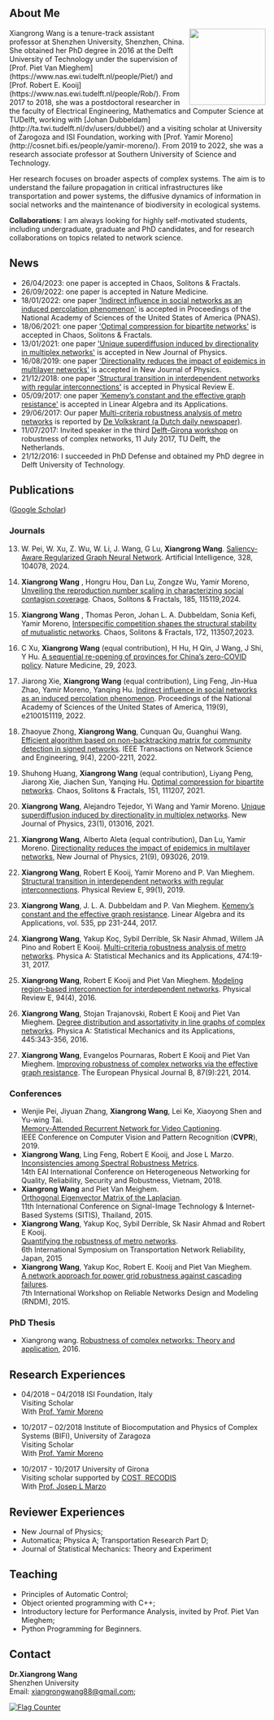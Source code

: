 ## About Me

<img align="right" width='150' src="xw.jpg">
Xiangrong Wang is a tenure-track assistant professor at Shenzhen University, Shenzhen, China. She obtained her PhD degree in 2016 at the Delft University of Technology under the supervision of [Prof. Piet Van Mieghem](https://www.nas.ewi.tudelft.nl/people/Piet/) and [Prof. Robert E. Kooij](https://www.nas.ewi.tudelft.nl/people/Rob/). From 2017 to 2018, she was a postdoctoral researcher in the faculty of Electrical Engineering, Mathematics and Computer Science at TUDelft, working with [Johan Dubbeldam](http://ta.twi.tudelft.nl/dv/users/dubbel/) and a visiting scholar at University of Zarogoza and ISI Foundation, working with [Prof. Yamir Moreno](http://cosnet.bifi.es/people/yamir-moreno/). From 2019 to 2022, she was a research associate professor at Southern University of Science and Technology.  

Her research focuses on broader aspects of complex systems. The aim is to understand the failure propagation in critical infrastructures like transportation and power systems, the diffusive dynamics of information in social networks and the maintenance of biodiversity in ecological systems.

__Collaborations__: I am always looking for highly self-motivated students, including undergraduate, graduate and PhD candidates, and for research collaborations on topics related to network science.

## News
* 26/04/2023: one paper is accepted in Chaos, Solitons & Fractals.
* 26/09/2022: one paper is accepted in Nature Medicine.
* 18/01/2022: one paper ['Indirect influence in social networks as an induced percolation phenomenon'](https://www.pnas.org/content/119/9/e2100151119) is accepted in Proceedings of the National Academy of Sciences of the United States of America (PNAS).
* 18/06/2021: one paper ['Optimal compression for bipartite networks'](https://www.sciencedirect.com/science/article/pii/S0960077921005610) is accepted in Chaos, Solitons & Fractals.
* 13/01/2021: one paper ['Unique superdiffusion induced by directionality in multiplex networks'](https://iopscience.iop.org/article/10.1088/1367-2630/abdb71/meta) is accepted in New Journal of Physics.
* 16/08/2019: one paper ['Directionality reduces the impact of epidemics in multilayer networks'](https://iopscience.iop.org/article/10.1088/1367-2630/ab3dd0) is accepted in New Journal of Physics.
* 21/12/2018: one paper ['Structural transition in interdependent networks with regular interconnections'](https://www.nas.ewi.tudelft.nl/people/Piet/papers/PhysRevE2019_interdepenent_nets_regular_interconnections.pdf) is accepted in Physical Review E.
* 05/09/2017: one paper ['Kemeny’s constant and the effective graph resistance'](https://www.nas.ewi.tudelft.nl/people/Piet/papers/LAA2017_Kemeny_constant_pseudoinverse_Laplacian.pdf) is accepted in Linear Algebra and its Applications.
* 29/06/2017: Our paper [Multi-criteria robustness analysis of metro networks](http://www.sciencedirect.com/science/article/pii/S0378437117300675) is reported by [De Volkskrant (a Dutch daily newspaper)]( http://www.volkskrant.nl/wetenschap/er-hoeft-maar-dit-te-gebeuren-en-het-hele-metronet-ligt-stil~a4503063/).   
* 11/07/2017: Invited speaker in the third [Delft-Girona workshop](https://www.nas.ewi.tudelft.nl/rocn/index.html) on robustness of complex networks, 11 July 2017, TU Delft, the Netherlands.
* 21/12/2016: I succeeded in PhD Defense and obtained my PhD degree in Delft University of Technology.


## Publications 
([Google Scholar](https://scholar.google.com/citations?user=LJm0X3AAAAAJ&hl=en))

### Journals
13. W. Pei, W. Xu, Z. Wu, W. Li, J. Wang, G Lu, __Xiangrong Wang__. [Saliency-Aware Regularized Graph Neural Network](https://www.sciencedirect.com/science/article/pii/S0004370224000146). Artificial Intelligence, 328, 104078, 2024.

14. __Xiangrong Wang__ , Hongru Hou, Dan Lu, Zongze Wu, Yamir Moreno, [Unveiling the reproduction number scaling in characterizing social contagion coverage]([https://www.sciencedirect.com/science/article/pii/S0960077924006714?dgcid=coauthor]). Chaos, Solitons & Fractals, 185, 115119,2024.


15.  __Xiangrong Wang__ , Thomas Peron, Johan L. A. Dubbeldam, Sonia Kefi, Yamir Moreno, [Interspecific competition shapes the structural stability of mutualistic networks](https://www.sciencedirect.com/science/article/pii/S0960077923004083). Chaos, Solitons & Fractals, 172, 113507,2023.

12.  C Xu, __Xiangrong Wang__ (equal contribution), H Hu, H Qin, J Wang, J Shi, Y Hu. [A sequential re-opening of provinces for China’s zero-COVID policy](https://www.nature.com/articles/s41591-022-02177-4). Nature Medicine, 29, 2023.

11. Jiarong Xie, __Xiangrong Wang__ (equal contribution), Ling Feng, Jin-Hua Zhao, Yamir Moreno, Yanqing Hu. [Indirect influence in social networks as an induced percolation phenomenon](https://www.pnas.org/content/119/9/e2100151119). Proceedings of the National Academy of Sciences of the United States of America, 119(9), e2100151119, 2022.

10. Zhaoyue Zhong, __Xiangrong Wang__, Cunquan Qu, Guanghui Wang. [Efficient algorithm based on non-backtracking matrix for community detection in signed networks](https://arxiv.org/abs/2006.15471). IEEE Transactions on Network Science and Engineering, 9(4), 2200-2211, 2022.    

9. Shuhong Huang, __Xiangrong Wang__ (equal contribution), Liyang Peng, Jiarong Xie, Jiachen Sun, Yanqing Hu. [Optimal compression for bipartite networks](https://www.sciencedirect.com/science/article/pii/S0960077921005610). Chaos, Solitons & Fractals, 151, 111207, 2021.    

8. __Xiangrong Wang__, Alejandro Tejedor, Yi Wang and Yamir Moreno. [Unique superdiffusion induced by directionality in multiplex networks](https://iopscience.iop.org/article/10.1088/1367-2630/abdb71/meta). New Journal of Physics, 23(1), 013016, 2021.


7. __Xiangrong Wang__,  Alberto Aleta (equal contribution), Dan Lu, Yamir Moreno. [Directionality reduces the impact of epidemics in multilayer networks](https://iopscience.iop.org/article/10.1088/1367-2630/ab3dd0), New Journal of Physics, 21(9), 093026, 2019.

6. __Xiangrong Wang__,  Robert E Kooij, Yamir Moreno and P. Van Mieghem. [Structural transition in interdependent networks with regular interconnections](https://www.nas.ewi.tudelft.nl/people/Piet/papers/PhysRevE2019_interdepenent_nets_regular_interconnections.pdf). Physical Review E, 99(1), 2019.

5. __Xiangrong Wang__,  J. L. A. Dubbeldam and P. Van Mieghem. [Kemeny’s constant and the effective graph resistance](https://www.nas.ewi.tudelft.nl/people/Piet/papers/LAA2017_Kemeny_constant_pseudoinverse_Laplacian.pdf). Linear Algebra and its Applications, vol. 535, pp 231-244, 2017.

4. __Xiangrong Wang__, Yakup Koç, Sybil Derrible, Sk Nasir Ahmad, Willem JA Pino and Robert E Kooij. [Multi-criteria robustness analysis of metro networks](http://www.sciencedirect.com/science/article/pii/S0378437117300675). Physica A: Statistical Mechanics and its Applications, 474:19-31, 2017.

3. __Xiangrong Wang__, Robert E Kooij and Piet Van Mieghem. [Modeling region-based interconnection for interdependent networks](https://www.nas.ewi.tudelft.nl/people/Piet/papers/PhysRevE2016_Regionbased_Interdependency.pdf). Physical Review E, 94(4), 2016. 

2. __Xiangrong Wang__, Stojan Trajanovski, Robert E Kooij and Piet Van Mieghem. [Degree distribution and assortativity in line graphs of complex networks](https://www.nas.ewi.tudelft.nl/people/Piet/papers/PhysicaA2015_line_graph_degree_assortativity.pdf). Physica A: Statistical Mechanics and its Applications, 445:343-356, 2016.

1. __Xiangrong Wang__, Evangelos Pournaras, Robert E Kooij and Piet Van Mieghem. [Improving robustness of complex networks via the effective graph resistance](https://link.springer.com/article/10.1140/epjb/e2014-50276-0). The European Physical Journal B, 87(9):221, 2014. 

### Conferences
- Wenjie Pei, Jiyuan Zhang, __Xiangrong Wang__, Lei Ke, Xiaoyong Shen and Yu-wing Tai.  
[Memory-Attended Recurrent Network for Video Captioning](http://openaccess.thecvf.com/content_CVPR_2019/html/Pei_Memory-Attended_Recurrent_Network_for_Video_Captioning_CVPR_2019_paper.html).  
IEEE Conference on Computer Vision and Pattern Recognition (__CVPR__), 2019.
- __Xiangrong Wang__, Ling Feng, Robert E Kooij, and Jose L Marzo.  
[Inconsistencies among Spectral Robustness Metrics](https://www.researchgate.net/publication/329863810_Inconsistencies_among_Spectral_Robustness_Metrics).  
14th EAI International Conference on Heterogeneous Networking for Quality, Reliability, Security and Robustness, Vietnam, 2018.
- __Xiangrong Wang__ and Piet Van Meighem.  
[Orthogonal Eigenvector Matrix of the Laplacian](https://www.researchgate.net/profile/Xiangrong_Wang2/publication/287201773_Orthogonal_Eigenvector_Matrix_of_the_Laplacian/links/5672d5d708aedbbb3f9f6dc5.pdf).  
11th International Conference on Signal-Image Technology & Internet-Based Systems (SITIS), Thailand, 2015.
- __Xiangrong Wang__, Yakup Koç, Sybil Derrible, Sk Nasir Ahmad and Robert E Kooij.  
[Quantifying the robustness of metro networks](https://arxiv.org/pdf/1505.06664.pdf).  
6th International Symposium on Transportation Network Reliability, Japan, 2015
- __Xiangrong Wang__, Yakup Koc, Robert E. Kooij and Piet Van Mieghem.  
[A network approach for power grid robustness against cascading failures](http://ieeexplore.ieee.org/abstract/document/7325231/).         
7th International Workshop on Reliable Networks Design and Modeling (RNDM), 2015.

### PhD Thesis
- Xiangrong wang. [Robustness of complex networks: Theory and application](https://repository.tudelft.nl/islandora/object/uuid:c107cc92-d275-45df-ad56-b754e8ead98c/datastream/OBJ/view), 2016.

## Research Experiences
- 04/2018 – 04/2018 ISI Foundation, Italy  
  Visiting Scholar  
  With [Prof. Yamir Moreno]( http://cosnet.bifi.es/people/yamir-moreno/)
  
- 10/2017 – 02/2018 Institute of Biocomputation and Physics of Complex Systems (BIFI), University of Zaragoza  
  Visiting Scholar  
  With [Prof. Yamir Moreno]( http://cosnet.bifi.es/people/yamir-moreno/)

- 10/2017 - 10/2017 University of Girona  
  Visiting scholar supported by [COST, RECODIS](https://www.cost.eu/)  
  With [Prof. Josep L Marzo](http://eia.udg.edu/~marzo/)

## Reviewer Experiences
- New Journal of Physics;  
- Automatica; Physica A; Transportation Research Part D;   
- Journal of Statistical Mechanics: Theory and Experiment

## Teaching
- Principles of Automatic Control;  
- Object oriented programming with C++;  
- Introductory lecture for Performance Analysis, invited by Prof. Piet Van Mieghem;  
- Python Programming for Beginners.  

## Contact
**Dr.Xiangrong Wang**  
Shenzhen University  
Email: xiangrongwang88@gmail.com;

<a href="http://s05.flagcounter.com/more/Pii"><img src="http://s05.flagcounter.com/map/Pii/size_m/txt_000000/border_CCCCCC/pageviews_1/viewers_0/flags_0/" alt="Flag Counter" border="0"></a>
